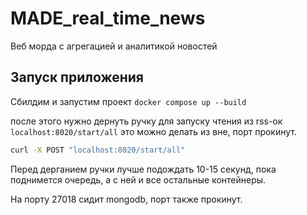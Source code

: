 # MADE_real_time_news
Веб морда с агрегацией и аналитикой новостей

## Запуск приложения

Cбилдим и запустим проект `docker compose up --build`

после этого нужно дернуть 
ручку для запуску чтения из rss-ок `localhost:8020/start/all` это можно делать из вне, порт прокинут.
```bash
curl -X POST "localhost:8020/start/all"
```


Перед дерганием ручки лучше подождать 10-15 секунд, пока поднимется очередь, а с ней и все остальные контейнеры.

На порту 27018 сидит mongodb, порт также прокинут.
